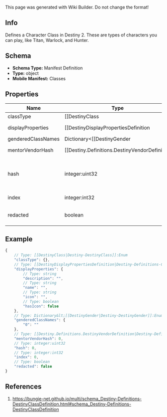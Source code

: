 <span class="wiki-builder">This page was generated with Wiki Builder. Do not change the format!</span>

## Info
Defines a Character Class in Destiny 2. These are types of characters you can play, like Titan, Warlock, and Hunter.

## Schema
* **Schema Type:** Manifest Definition
* **Type:** object
* **Mobile Manifest:** Classes

## Properties
Name | Type | Description
---- | ---- | -----------
classType | [[DestinyClass|Destiny-DestinyClass]]:Enum | In Destiny 1, we added a convenience Enumeration for referring to classes. We've kept it, though mostly for posterity. This is the enum value for this definition's class.
displayProperties | [[DestinyDisplayPropertiesDefinition|Destiny-Definitions-Common-DestinyDisplayPropertiesDefinition]]:Definition | 
genderedClassNames | Dictionary&lt;[[DestinyGender|Destiny-DestinyGender]]:Enum,string&gt; | A localized string referring to the singular form of the Class's name when referred to in gendered form. Keyed by the DestinyGender.
mentorVendorHash | [[Destiny.Definitions.DestinyVendorDefinition|Destiny-Definitions-DestinyVendorDefinition]]:integer:uint32:nullable | If the Class has a Mentor (all classes *should*), this will be the hash identifier for that Vendor if you care.
hash | integer:uint32 | The unique identifier for this entity. Guaranteed to be unique for the type of entity, but not globally. When entities refer to each other in Destiny content, it is this hash that they are referring to.
index | integer:int32 | The index of the entity as it was found in the investment tables.
redacted | boolean | If this is true, then there is an entity with this identifier/type combination, but BNet is not yet allowed to show it. Sorry!

## Example
```javascript
{
    // Type: [[DestinyClass|Destiny-DestinyClass]]:Enum
    "classType": {},
    // Type: [[DestinyDisplayPropertiesDefinition|Destiny-Definitions-Common-DestinyDisplayPropertiesDefinition]]:Definition
    "displayProperties": {
        // Type: string
        "description": "",
        // Type: string
        "name": "",
        // Type: string
        "icon": "",
        // Type: boolean
        "hasIcon": false
    },
    // Type: Dictionary&lt;[[DestinyGender|Destiny-DestinyGender]]:Enum,string&gt;
    "genderedClassNames": {
        "0": ""
    },
    // Type: [[Destiny.Definitions.DestinyVendorDefinition|Destiny-Definitions-DestinyVendorDefinition]]:integer:uint32:nullable
    "mentorVendorHash": 0,
    // Type: integer:uint32
    "hash": 0,
    // Type: integer:int32
    "index": 0,
    // Type: boolean
    "redacted": false
}

```

## References
1. https://bungie-net.github.io/multi/schema_Destiny-Definitions-DestinyClassDefinition.html#schema_Destiny-Definitions-DestinyClassDefinition
